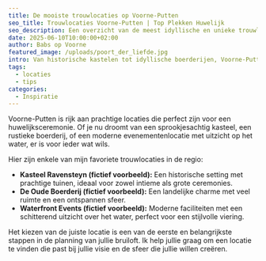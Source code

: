 ```yaml
---
title: De mooiste trouwlocaties op Voorne-Putten
seo_title: Trouwlocaties Voorne-Putten | Top Plekken Huwelijk
seo_description: Een overzicht van de meest idyllische en unieke trouwlocaties op Voorne-Putten voor jullie droomhuwelijk.
date: 2025-06-10T10:00:00+02:00
author: Babs op Voorne
featured_image: /uploads/poort_der_liefde.jpg
intro: Van historische kastelen tot idyllische boerderijen, Voorne-Putten heeft het allemaal. Een overzicht van de top locaties...
tags:
  - locaties
  - tips
categories:
  - Inspiratie
---
```

Voorne-Putten is rijk aan prachtige locaties die perfect zijn voor een huwelijksceremonie. Of je nu droomt van een sprookjesachtig kasteel, een rustieke boerderij, of een moderne evenementenlocatie met uitzicht op het water, er is voor ieder wat wils.

Hier zijn enkele van mijn favoriete trouwlocaties in de regio:
* **Kasteel Ravensteyn (fictief voorbeeld):** Een historische setting met prachtige tuinen, ideaal voor zowel intieme als grote ceremonies.
* **De Oude Boerderij (fictief voorbeeld):** Een landelijke charme met veel ruimte en een ontspannen sfeer.
* **Waterfront Events (fictief voorbeeld):** Moderne faciliteiten met een schitterend uitzicht over het water, perfect voor een stijlvolle viering.

Het kiezen van de juiste locatie is een van de eerste en belangrijkste stappen in de planning van jullie bruiloft. Ik help jullie graag om een locatie te vinden die past bij jullie visie en de sfeer die jullie willen creëren.